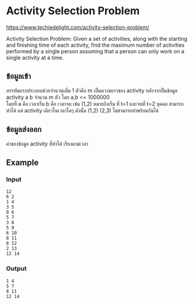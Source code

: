 # Activity Selection Problem
https://www.techiedelight.com/activity-selection-problem/

Activity Selection Problem: Given a set of activities, along with the starting and finishing time of each activity, find the maximum number of activities performed by a single person assuming that a person can only work on a single activity at a time.

## ข้อมูลเข้า
บรรทัดแรกประกอบด้วยจำนวนเต็ม 1 ตัวคือ m เป็นความยาวของ activity 
หลังจากป็นข้อมูล activity a b จำนวน m ตัว โดย  a,b <= 1000000  
โดยที่ a คือ เวลาเริ่ม b คือ เวลาจบ 
เช่น
(1,2) หมายถึงเริ่ม ที่ t=1 และจบที่ t=2
บุคคล สามารภทำได้ แต่ activity เดียวในเวลาใดๆ ดังนั้น 
(1,2)  (2,3) ไม่สามารถทำพร้อมกันได้
  
## ข้อมูลส่งออก
ค่าของข้อมูล activity ที่ทำได้ เรียงตามเวลา
## Example
### Input
~~~
12
6 2
1 4
3 5
0 6
5 7
3 8
5 9
6 10
8 11
8 12
2 13
12 14
~~~
### Output
~~~
1 4
5 7
8 11
12 14
~~~
